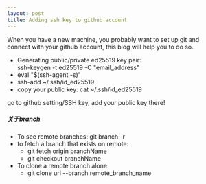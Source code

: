 ```yaml
---
layout: post
title: Adding ssh key to github account
---
```

When you have a new machine, you probably want to set up git and connect with your github account, this blog will help you to do so. 
- Generating public/private ed25519 key pair:<br>
 ssh-keygen -t ed25519 -C "email_address"
- eval "$(ssh-agent -s)"
- ssh-add ~/.ssh/id_ed25519
- copy your public key: cat ~/.ssh/id_ed25519

go to github setting/SSH key, add your public key there!

##### 关于branch
- To see remote branches: git branch -r
- to fetch a branch that exists on remote:
  - git fetch origin branchName
  - git checkout branchName
- To clone a remote branch alone:
  - git clone url --branch remote_branch_name
